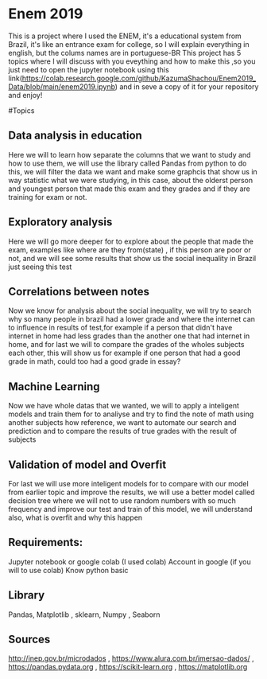 # Enem 2019

This is a project where I used the ENEM, it's a educational system from Brazil, it's like an entrance exam for college, so I will explain everything in english, but the colums names are in portuguese-BR
This project has 5 topics where I will discuss with you eveything and how to make this ,so you just need to open the jupyter notebook using this link(https://colab.research.google.com/github/KazumaShachou/Enem2019_Data/blob/main/enem2019.ipynb) and in seve a copy of it for your repository and enjoy!

#Topics
## Data analysis in education 
Here we will to learn how separate the columns that we want to study and how to use them, we will use the library called Pandas from python to do this, we will filter the data we want and make some graphcis that show us in way statistic what we were studying, in this case, about the olderst person and youngest person that made this exam and they grades and if they are training for exam or not.

## Exploratory analysis 
Here we will go more deeper for to explore about the people that made the exam, examples like where are they from(state) , if this person are poor or not, and we will see some results that show us the social inequality in Brazil just seeing this test

## Correlations between notes 
Now we know for analysis about the social inequality, we will try to search why so many people in brazil had a lower grade and where the internet can to influence in results of test,for example if a person that didn't have internet in home had less grades than the another one that had internet in home, and for last we will to compare the grades of the wholes subjects each other, this will show us for example if one person that had a good grade in math, could too had a good grade in essay? 

## Machine Learning 
Now we have whole datas that we wanted, we will to apply a inteligent models and train them for to analiyse and try to find the note of math using another subjects how reference, we want to automate our search and prediction and to compare the results of true grades with the result of subjects

## Validation of model and Overfit 
For last we will use more inteligent models for to compare with our model from earlier topic and improve the results, we will use a better model called decision tree where we will not to use random numbers with so much frequency and improve our test and train of this model, we will understand also, what is overfit and why this happen


## Requirements:
Jupyter notebook or google colab (I used colab)
Account in google (if you will to use colab)
Know python basic
                        
## Library
  Pandas,
  Matplotlib ,
  sklearn,
  Numpy ,
  Seaborn
  
 ## Sources
http://inep.gov.br/microdados ,
https://www.alura.com.br/imersao-dados/ ,
https://pandas.pydata.org , 
https://scikit-learn.org ,
https://matplotlib.org
